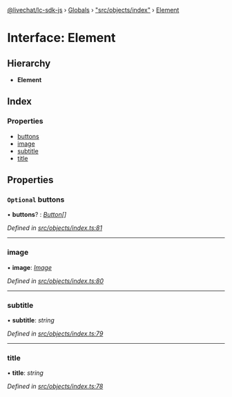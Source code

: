 [@livechat/lc-sdk-js](../README.md) › [Globals](../globals.md) › ["src/objects/index"](../modules/_src_objects_index_.md) › [Element](_src_objects_index_.element.md)

# Interface: Element

## Hierarchy

* **Element**

## Index

### Properties

* [buttons](_src_objects_index_.element.md#optional-buttons)
* [image](_src_objects_index_.element.md#image)
* [subtitle](_src_objects_index_.element.md#subtitle)
* [title](_src_objects_index_.element.md#title)

## Properties

### `Optional` buttons

• **buttons**? : *[Button](_src_objects_index_.button.md)[]*

*Defined in [src/objects/index.ts:81](https://github.com/livechat/lc-sdk-js/blob/21d7a55/src/objects/index.ts#L81)*

___

###  image

• **image**: *[Image](_src_objects_index_.image.md)*

*Defined in [src/objects/index.ts:80](https://github.com/livechat/lc-sdk-js/blob/21d7a55/src/objects/index.ts#L80)*

___

###  subtitle

• **subtitle**: *string*

*Defined in [src/objects/index.ts:79](https://github.com/livechat/lc-sdk-js/blob/21d7a55/src/objects/index.ts#L79)*

___

###  title

• **title**: *string*

*Defined in [src/objects/index.ts:78](https://github.com/livechat/lc-sdk-js/blob/21d7a55/src/objects/index.ts#L78)*
